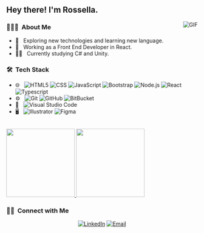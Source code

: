<h2> Hey there! I'm Rossella.</h2>

<img align="right" alt="GIF" src="https://media.giphy.com/media/13HgwGsXF0aiGY/giphy.gif" />

<h3> 👨🏻‍💻 &nbsp;About Me </h3>

- 🤔 &nbsp; Exploring new technologies and learning new language.
- 💼 &nbsp; Working as a Front End Developer in React.
- :man_student: &nbsp; Currently studying C# and Unity.

<h3> 🛠 &nbsp;Tech Stack</h3>

- 🌐 &nbsp;
  ![HTML5](https://img.shields.io/badge/-HTML5-333333?style=flat&logo=HTML5)
  ![CSS](https://img.shields.io/badge/-CSS-333333?style=flat&logo=CSS3&logoColor=1572B6)
  ![JavaScript](https://img.shields.io/badge/-JavaScript-333333?style=flat&logo=javascript)
  ![Bootstrap](https://img.shields.io/badge/-Bootstrap-333333?style=flat&logo=bootstrap&logoColor=563D7C)
  ![Node.js](https://img.shields.io/badge/-Node.js-333333?style=flat&logo=node.js)
  ![React](https://img.shields.io/badge/-React-333333?style=flat&logo=react)
  ![Typescript](https://img.shields.io/badge/-Typescript-333333?style=flat&logo=typescript)
- ⚙️ &nbsp;
  ![Git](https://img.shields.io/badge/-Git-333333?style=flat&logo=git)
  ![GitHub](https://img.shields.io/badge/-GitHub-333333?style=flat&logo=github)
  ![BitBucket](https://img.shields.io/badge/-BitBucket-333333?style=flat&logo=BitBucket)
- 🔧 &nbsp;
  ![Visual Studio Code](https://img.shields.io/badge/-Visual%20Studio%20Code-333333?style=flat&logo=visual-studio-code&logoColor=007ACC)
- 🖥 &nbsp;
  ![Illustrator](https://img.shields.io/badge/-Illustrator-333333?style=flat&logo=adobe-illustrator)
  ![Figma](https://img.shields.io/badge/-Figma-333333?style=flat&logo=figma)

<br/>

<a href="https://github.com/Miciaz">
  <img height="180em" src="https://github-readme-stats.vercel.app/api?username=Miciaz&theme=buefy&show_icons=true" />
  <img height="180em" src="https://github-readme-stats.vercel.app/api/top-langs/?username=Miciaz&theme=buefy&layout=compact" />
</a>

<br/>

<h3> 🤝🏻 &nbsp;Connect with Me </h3>

<p align="center">
<a href="https://www.linkedin.com/in/ross-sonzogni/"><img alt="LinkedIn" src="https://img.shields.io/badge/LinkedIn-Rossella%20Sonzogni-blue?style=flat-square&logo=linkedin"></a>
<a href="mailto:ross.sonzogni@gmail.com"><img alt="Email" src="https://img.shields.io/badge/Email-ross.sonzogni@gmail.com-blue?style=flat-square&logo=gmail"></a>
</p>

